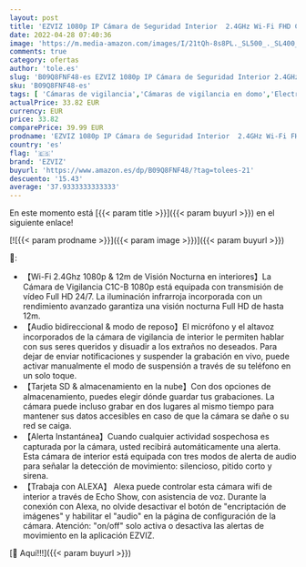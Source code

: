 ```yaml
---
layout: post
title: 'EZVIZ 1080p IP Cámara de Seguridad Interior  2.4GHz Wi-Fi FHD Cámara de Vigilancia con Visión Nocturna  Detección de Movimiento  Audio Bidireccional  Monitor de Bebé  Nube  Compatible con Alexa  C1C-B'
date: 2022-04-28 07:40:36
image: 'https://m.media-amazon.com/images/I/21tQh-8s8PL._SL500_._SL400_.jpg'
comments: true
category: ofertas
author: 'tole.es'
slug: 'B09Q8FNF48-es EZVIZ 1080p IP Cámara de Seguridad Interior 2.4GHz Wi-Fi...'
sku: 'B09Q8FNF48-es'
tags: [ 'Cámaras de vigilancia','Cámaras de vigilancia en domo','Electrónica','Fotografía y videocámaras','alexa','ezviz','🇪🇸', ]
actualPrice: 33.82 EUR
currency: EUR
price: 33.82
comparePrice: 39.99 EUR
prodname: 'EZVIZ 1080p IP Cámara de Seguridad Interior  2.4GHz Wi-Fi FHD Cámara de Vigilancia con Visión Nocturna  Detección de Movimiento  Audio Bidireccional  Monitor de Bebé  Nube  Compatible con Alexa  C1C-B'
country: 'es'
flag: '🇪🇸'
brand: 'EZVIZ'
buyurl: 'https://www.amazon.es/dp/B09Q8FNF48/?tag=tolees-21'
descuento: '15.43'
average: '37.9333333333333'
---
```


En este momento está [{{< param title >}}]({{< param buyurl >}}) en el siguiente enlace!

[![{{< param prodname >}}]({{< param image >}})]({{< param buyurl >}})

🔎:

- 【Wi-Fi 2.4Ghz 1080p & 12m de Visión Nocturna en interiores】La Cámara de Vigilancia C1C-B 1080p está equipada con transmisión de vídeo Full HD 24/7. La iluminación infrarroja incorporada con un rendimiento avanzado garantiza una visión nocturna Full HD de hasta 12m.
- 【Audio bidireccional & modo de reposo】El micrófono y el altavoz incorporados de la cámara de vigilancia de interior le permiten hablar con sus seres queridos y disuadir a los extraños no deseados. Para dejar de enviar notificaciones y suspender la grabación en vivo, puede activar manualmente el modo de suspensión a través de su teléfono en un solo toque.
- 【Tarjeta SD & almacenamiento en la nube】Con dos opciones de almacenamiento, puedes elegir dónde guardar tus grabaciones. La cámara puede incluso grabar en dos lugares al mismo tiempo para mantener sus datos accesibles en caso de que la cámara se dañe o su red se caiga.
- 【Alerta Instantánea】Cuando cualquier actividad sospechosa es capturada por la cámara, usted recibirá automáticamente una alerta. Esta cámara de interior está equipada con tres modos de alerta de audio para señalar la detección de movimiento: silencioso, pitido corto y sirena.
- 【Trabaja con ALEXA】 Alexa puede controlar esta cámara wifi de interior a través de Echo Show, con asistencia de voz. Durante la conexión con Alexa, no olvide desactivar el botón de "encriptación de imágenes" y habilitar el "audio" en la página de configuración de la cámara. Atención: "on/off" solo activa o desactiva las alertas de movimiento en la aplicación EZVIZ.

[🛒 Aquí!!!]({{< param buyurl >}})
